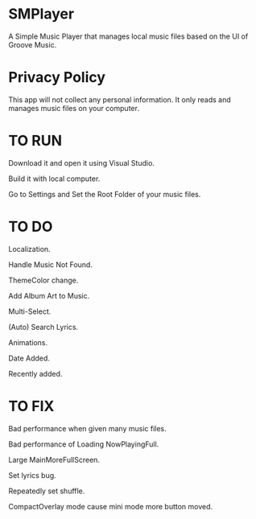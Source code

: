 # SMPlayer
A Simple Music Player that manages local music files based on the UI of Groove Music.

# Privacy Policy
This app will not collect any personal information. It only reads and manages music files on your computer.

# TO RUN
Download it and open it using Visual Studio.

Build it with local computer.

Go to Settings and Set the Root Folder of your music files.

# TO DO
Localization.

Handle Music Not Found.

ThemeColor change.

Add Album Art to Music.

Multi-Select.

(Auto) Search Lyrics.

Animations.

Date Added.

Recently added.

# TO FIX
Bad performance when given many music files.

Bad performance of Loading NowPlayingFull.

Large MainMoreFullScreen.

Set lyrics bug.

Repeatedly set shuffle.

CompactOverlay mode cause mini mode more button moved.